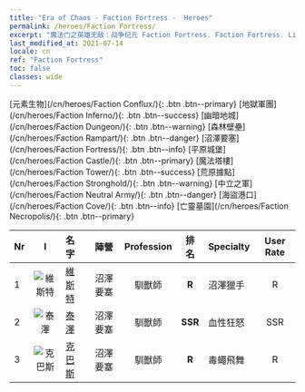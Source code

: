 ```yaml
---
title: "Era of Chaos - Faction Fortress -  Heroes"
permalink: /heroes/Faction Fortress/
excerpt: "魔法门之英雄无敌：战争纪元 Faction Fortress. Faction Fortress. List of Faction  in Era of Chaos"
last_modified_at: 2021-07-14
locale: cn
ref: "Faction Fortress"
toc: false
classes: wide
---
```

 [元素生物](/cn/heroes/Faction Conflux/){: .btn .btn--primary} [地獄軍團](/cn/heroes/Faction Inferno/){: .btn .btn--success} [幽暗地城](/cn/heroes/Faction Dungeon/){: .btn .btn--warning} [森林壁壘](/cn/heroes/Faction Rampart/){: .btn .btn--danger} [沼澤要塞](/cn/heroes/Faction Fortress/){: .btn .btn--info} [平原城堡](/cn/heroes/Faction Castle/){: .btn .btn--primary} [魔法塔樓](/cn/heroes/Faction Tower/){: .btn .btn--success} [荒原據點](/cn/heroes/Faction Stronghold/){: .btn .btn--warning} [中立之軍](/cn/heroes/Faction Neutral Army/){: .btn .btn--danger} [海盜港口](/cn/heroes/Faction Cove/){: .btn .btn--info} [亡靈墓園](/cn/heroes/Faction Necropolis/){: .btn .btn--primary} 

  | Nr |  I |    名字    |  陣營  |  Profession   |  排名  |    Specialty     | User Rate  | 
  |:---|:--:|:-----------|:-------:|:-------------:|:------:|:-----------------|:----:|
  | 1 | ![維斯特](/images/h/h_Wystan.jpg) | [維斯特](/cn/heroes/Wystan/) | 沼澤要塞 | 馴獸師 | **R** |  沼澤獵手 | R |
  | 2 | ![泰澤](/images/h/h_Tazar.jpg) | [泰澤](/cn/heroes/Tazar/) | 沼澤要塞 | 馴獸師 | **SSR** |  血性狂怒 | SSR |
  | 3 | ![克巴斯](/images/h/h_Korbac.jpg) | [克巴斯](/cn/heroes/Korbac/) | 沼澤要塞 | 馴獸師 | **R** |  毒蠅飛舞 | R |
